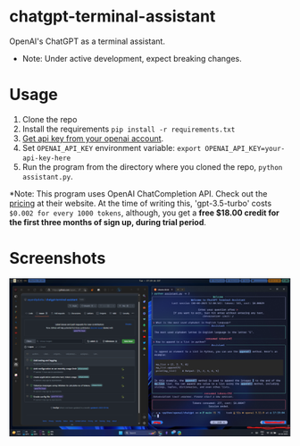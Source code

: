 # chatgpt-terminal-assistant
OpenAI's ChatGPT as a terminal assistant.

* Note: Under active development, expect breaking changes.

# Usage
1. Clone the repo
2. Install the requirements `pip install -r requirements.txt`
3. [Get api key from your openai account](https://platform.openai.com/docs/api-reference/authentication).
4. Set `OPENAI_API_KEY` environment variable: `export OPENAI_API_KEY=your-api-key-here`
5. Run the program from the directory where you cloned the repo, `python assistant.py`.

*Note: This program uses OpenAI ChatCompletion API. Check out the [pricing](https://openai.com/pricing) at their website. 
At the time of writing this, 'gpt-3.5-turbo' costs `$0.002 for every 1000 tokens`, although, you get a **free $18.00 credit
for the first three months of sign up, during trial period**.

# Screenshots
![Screenshot-1](/media/screenshot3.png)
